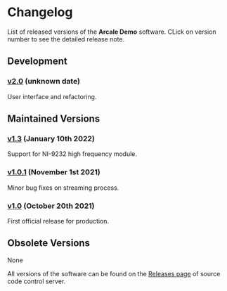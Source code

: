 # Changelog

List of released versions of the **Arcale Demo** software. CLick on version number to see the detailed release note.

## Development

### [v2.0](Release%20Note/Release%20Note%201.md) (unknown date)

User interface and refactoring.

## Maintained Versions

### [v1.3](Release%20Note/Release%20Note%201.md) (January 10th 2022)

Support for NI-9232 high frequency module.

### [v1.0.1](Release%20Note/Release%20Note%201.md) (November 1st 2021)

Minor bug fixes on streaming process.

### [v1.0](Release%20Note/Release%20Note%201.md) (October 20th 2021)

First official release for production.

## Obsolete Versions

None

All versions of the software can be found on the [Releases page](https://github.com/tweeto/Demo/wiki/releases) of source code control server.
